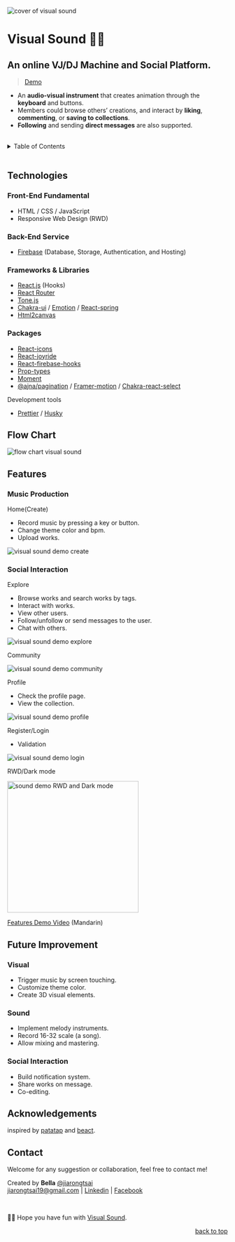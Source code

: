 <div id="top"></div>

![cover of visual sound](./asset/visualsound_cover.png)
# Visual Sound 🎨🎵

## An online VJ/DJ Machine and Social Platform.   

> [Demo](https://visual-sound-db.web.app/)

- An **audio-visual instrument** that creates animation through the **keyboard** and buttons.
- Members could browse others’ creations, and interact by **liking**, **commenting**, or **saving to collections**. 
- **Following** and sending **direct messages** are also supported.

<br/>

<details>
  <summary>Table of Contents</summary>
  <ol>
    <li>
      <a href="#technologies">Technologies</a>
    </li>
    <li><a href="#flow-chart">Flow Chart</a></li>
    <li><a href="#features">Features</a><ul>
        <li><a href="#music-production">Music Production</a></li>
        <li><a href="#social-interaction">Social Interaction</a></li>
      </ul></li>
    <li><a href="#future-improvement">Future Improvement</a></li>
    <li><a href="#contact">Contact</a></li>
    <li><a href="#acknowledgments">Acknowledgments</a></li>
  </ol>
</details>
<br/>

## Technologies

### Front-End Fundamental
  - HTML / CSS / JavaScript
  - Responsive Web Design (RWD)
### Back-End Service
  - [Firebase](https://firebase.google.com/) (Database, Storage, Authentication, and Hosting)
### Frameworks & Libraries  
  - [React.js](https://reactjs.org/) (Hooks)
  - [React Router](https://reactrouter.com/) 
  - [Tone.js](https://tonejs.github.io/)
  - [Chakra-ui](https://chakra-ui.com/) / [Emotion](https://emotion.sh/docs/styled) / [React-spring](https://react-spring.io/) 
  - [Html2canvas](https://html2canvas.hertzen.com/)
### Packages
  - [React-icons](https://react-icons.github.io/react-icons/)
  - [React-joyride](https://react-joyride.com/)
  - [React-firebase-hooks](https://firebaseopensource.com/projects/csfrequency/react-firebase-hooks/)
  - [Prop-types](https://www.npmjs.com/package/prop-types)
  - [Moment](https://momentjs.com/)
  - [@ajna/pagination](https://www.npmjs.com/package/@ajna/pagination) / [Framer-motion](https://www.framer.com/motion/) / [Chakra-react-select](https://www.npmjs.com/package/chakra-react-select)

Development tools  
  - [Prettier](https://prettier.io/) / [Husky](https://typicode.github.io/husky/#/)

## Flow Chart

![flow chart visual sound](./asset/visualsound_flowChart.png)

## Features 

### Music Production 
Home(Create)
- Record music by pressing a key or button.
- Change theme color and bpm.
- Upload works.

![visual sound demo create](./asset/visaulsound_demo_create.gif)


### Social Interaction

Explore
- Browse works and search works by tags.
- Interact with works.
- View other users.
- Follow/unfollow or send messages to the user.
- Chat with others.

![visual sound demo explore](./asset/visualsound_demo_explore.gif)

Community

![visual sound demo community](./asset/visualsound_demo_community.gif)

Profile
- Check the profile page.
- View the collection.

![visual sound demo profile](./asset/visualsound_demo_profile.gif)

Register/Login
- Validation

![visual sound demo login](./asset/visualsound_demo_login.gif)

RWD/Dark mode

  <img style="height: 300px;" src="./asset/visualsound_demo_mobile.gif" alt="sound demo RWD and Dark mode">

<br/>

[Features Demo Video](https://drive.google.com/file/d/1miDf0MIJI1NZqVNSte1aQ9Osrxpnb5uM/view?usp=sharing) (Mandarin)

## Future Improvement

### Visual 
- Trigger music by screen touching.
- Customize theme color.
- Create 3D visual elements.

### Sound
- Implement melody instruments.
- Record 16-32 scale (a song).
- Allow mixing and mastering.

### Social Interaction
- Build notification system.
- Share works on message.
- Co-editing.


##  Acknowledgements

inspired by [patatap](https://patatap.com/) and [beact](https://beact.herokuapp.com/).

##  Contact


Welcome for any suggestion or collaboration, feel free to contact me! 

Created by **Bella** [@jiarongtsai](https://github.com/jiarongtsai)  
[jiarongtsai19@gmail.com](mailto:jiarongtsai19@gmail.com) | [Linkedin](https://www.linkedin.com/in/jia-rong-tsai/) |
[Facebook](https://www.facebook.com/jiarongtsaiBella/)

<br/>

 🎨🎵 Hope you have fun with [Visual Sound](https://visual-sound-db.web.app/).


<p align="right"><a href="#top">back to top</a></p>

